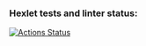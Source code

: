 ### Hexlet tests and linter status:
[![Actions Status](https://github.com/EMRLDprog/frontend-project-44/actions/workflows/hexlet-check.yml/badge.svg)](https://github.com/EMRLDprog/frontend-project-44/actions)